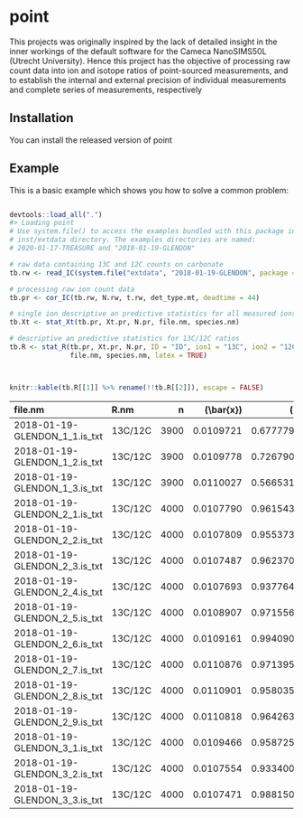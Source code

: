 
<!-- README.md is generated from README.Rmd. Please edit that file -->

# point

<!-- badges: start -->

<!-- badges: end -->

This projects was originally inspired by the lack of detailed insight in
the inner workings of the default software for the Cameca NanoSIMS50L
(Utrecht University). Hence this project has the objective of processing
raw count data into ion and isotope ratios of point-sourced
measurements, and to establish the internal and external precision of
individual measurements and complete series of measurements,
respectively

## Installation

You can install the released version of point

<!-- ``` r -->

<!-- install.packages("point") -->

<!-- ``` -->

## Example

This is a basic example which shows you how to solve a common problem:

``` r

devtools::load_all(".")
#> Loading point
# Use system.file() to access the examples bundled with this package in the
# inst/extdata directory. The examples directories are named:
# 2020-01-17-TREASURE and "2018-01-19-GLENDON"

# raw data containing 13C and 12C counts on carbonate
tb.rw <- read_IC(system.file("extdata", "2018-01-19-GLENDON", package = "point"))

# processing raw ion count data
tb.pr <- cor_IC(tb.rw, N.rw, t.rw, det_type.mt, deadtime = 44)

# single ion descriptive an predictive statistics for all measured ions
tb.Xt <- stat_Xt(tb.pr, Xt.pr, N.pr, file.nm, species.nm)

# descriptive an predictive statistics for 13C/12C ratios
tb.R <- stat_R(tb.pr, Xt.pr, N.pr, ID = "ID", ion1 = "13C", ion2 = "12C",
               file.nm, species.nm, latex = TRUE)



knitr::kable(tb.R[[1]] %>% rename(!!tb.R[[2]]), escape = FALSE) 
```

| file.nm                          | R.nm    |    n | \(\\bar{x}\) |     \(r\) |   \(s_x\) | \(\epsilon_x\) | \(s_\bar{x}\) | \(\epsilon_\bar{x}\) | \(\hat{s}_x\) | \(\hat{\epsilon}_x\) | \(\hat{s}_\bar{x}\) | \(\hat{\epsilon}_\bar{x}\) | \(\chi^2\) |
| :------------------------------- | :------ | ---: | -----------: | --------: | --------: | -------------: | ------------: | -------------------: | ------------: | -------------------: | ------------------: | -------------------------: | ---------: |
| 2018-01-19-GLENDON\_1\_1.is\_txt | 13C/12C | 3900 |    0.0109721 | 0.6777798 | 0.0010201 |       92.96876 |      1.63e-05 |             1.488692 |     0.0010179 |             92.76863 |            1.63e-05 |                   1.485487 |  1.0043193 |
| 2018-01-19-GLENDON\_1\_2.is\_txt | 13C/12C | 3900 |    0.0109778 | 0.7267907 | 0.0007774 |       70.81376 |      1.24e-05 |             1.133928 |     0.0007697 |             70.11032 |            1.23e-05 |                   1.122664 |  1.0201674 |
| 2018-01-19-GLENDON\_1\_3.is\_txt | 13C/12C | 3900 |    0.0110027 | 0.5665313 | 0.0007318 |       66.51139 |      1.17e-05 |             1.065035 |     0.0007212 |             65.54477 |            1.15e-05 |                   1.049556 |  1.0297123 |
| 2018-01-19-GLENDON\_2\_1.is\_txt | 13C/12C | 4000 |    0.0107790 | 0.9615434 | 0.0007599 |       70.49903 |      1.20e-05 |             1.114688 |     0.0007601 |             70.51348 |            1.20e-05 |                   1.114916 |  0.9995903 |
| 2018-01-19-GLENDON\_2\_2.is\_txt | 13C/12C | 4000 |    0.0107809 | 0.9553736 | 0.0007530 |       69.84868 |      1.19e-05 |             1.104405 |     0.0007388 |             68.52923 |            1.17e-05 |                   1.083542 |  1.0388783 |
| 2018-01-19-GLENDON\_2\_3.is\_txt | 13C/12C | 4000 |    0.0107487 | 0.9623700 | 0.0007365 |       68.52177 |      1.16e-05 |             1.083424 |     0.0007327 |             68.16257 |            1.16e-05 |                   1.077745 |  1.0105675 |
| 2018-01-19-GLENDON\_2\_4.is\_txt | 13C/12C | 4000 |    0.0107693 | 0.9377646 | 0.0007194 |       66.79846 |      1.14e-05 |             1.056176 |     0.0007248 |             67.30553 |            1.15e-05 |                   1.064194 |  0.9849892 |
| 2018-01-19-GLENDON\_2\_5.is\_txt | 13C/12C | 4000 |    0.0108907 | 0.9715567 | 0.0007725 |       70.93615 |      1.22e-05 |             1.121599 |     0.0007746 |             71.12562 |            1.22e-05 |                   1.124595 |  0.9946793 |
| 2018-01-19-GLENDON\_2\_6.is\_txt | 13C/12C | 4000 |    0.0109161 | 0.9940903 | 0.0007044 |       64.52575 |      1.11e-05 |             1.020242 |     0.0007134 |             65.35719 |            1.13e-05 |                   1.033388 |  0.9747189 |
| 2018-01-19-GLENDON\_2\_7.is\_txt | 13C/12C | 4000 |    0.0110876 | 0.9713950 | 0.0008162 |       73.61425 |      1.29e-05 |             1.163944 |     0.0008101 |             73.06514 |            1.28e-05 |                   1.155261 |  1.0150874 |
| 2018-01-19-GLENDON\_2\_8.is\_txt | 13C/12C | 4000 |    0.0110901 | 0.9580354 | 0.0007566 |       68.22399 |      1.20e-05 |             1.078716 |     0.0007437 |             67.06142 |            1.18e-05 |                   1.060334 |  1.0349721 |
| 2018-01-19-GLENDON\_2\_9.is\_txt | 13C/12C | 4000 |    0.0110818 | 0.9642637 | 0.0007135 |       64.38828 |      1.13e-05 |             1.018068 |     0.0007174 |             64.73397 |            1.13e-05 |                   1.023534 |  0.9893481 |
| 2018-01-19-GLENDON\_3\_1.is\_txt | 13C/12C | 4000 |    0.0109466 | 0.9587252 | 0.0009169 |       83.75694 |      1.45e-05 |             1.324313 |     0.0009190 |             83.95670 |            1.45e-05 |                   1.327472 |  0.9952471 |
| 2018-01-19-GLENDON\_3\_2.is\_txt | 13C/12C | 4000 |    0.0107554 | 0.9334001 | 0.0007319 |       68.05230 |      1.16e-05 |             1.076001 |     0.0007229 |             67.21633 |            1.14e-05 |                   1.062783 |  1.0250287 |
| 2018-01-19-GLENDON\_3\_3.is\_txt | 13C/12C | 4000 |    0.0107471 | 0.9881505 | 0.0008391 |       78.07477 |      1.33e-05 |             1.234471 |     0.0008246 |             76.72916 |            1.30e-05 |                   1.213194 |  1.0353818 |
